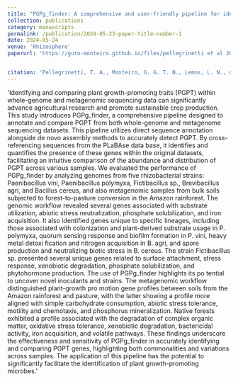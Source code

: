 ```yaml
---
title: "PGPg_finder: A comprehensive and user-friendly pipeline for identifying plant growth-promoting genes in genomic and metagenomic data"
collection: publications
category: manuscripts
permalink: /publication/2024-05-23-paper-title-number-1
date: 2024-05-24
venue: 'Rhizosphere'
paperurl: 'https://guto-monteiro.github.io/files/pellegrinetti et al 2024.pdf'


citation: 'Pellegrinetti, T. A., Monteiro, G. G. T. N., Lemos, L. N., dos Santos, R. A. C., Barros, A. G., & Mendes, L. W. (2024). PGPg_finder: A comprehensive and user-friendly pipeline for identifying plant growth-promoting genes in genomic and metagenomic data. <i>Rhizosphere</i>, 30, 100905.'
---
```

'Identifying and comparing plant growth-promoting traits (PGPT) within whole-genome and metagenomic sequencing data can significantly advance agricultural research and promote sustainable crop production. This study introduces PGPg_finder, a comprehensive pipeline designed to annotate and compare PGPT from both whole-genome and metagenome sequencing datasets. This pipeline utilizes direct sequence annotation alongside de novo assembly methods to accurately detect PGPT. By cross-referencing sequences from the PLaBAse data base, it identifies and quantifies the presence of these genes within the original datasets, facilitating an intuitive comparison of the abundance and distribution of PGPT across various samples. We evaluated the performance of PGPg_finder by analyzing genomes from five rhizobacterial strains: Paenibacillus vini, Paenibacillus polymyxa, Fictibacillus sp., Brevibacillus agri, and Bacillus cereus, and also metagenomic samples from bulk soils subjected to forest-to-pasture conversion in the Amazon rainforest. The genomic workflow revealed several genes associated with substrate utilization, abiotic stress neutralization, phosphate solubilization, and iron acquisition. It also identified genes unique to specific lineages, including those associated with colonization and plant-derived substrate usage in P. polymyxa, quorum sensing response and biofilm formation in P. vini, heavy metal detoxi fication and nitrogen acquisition in B. agri, and spore production and neutralizing biotic stress in B. cereus. The strain Fictibacillus sp. presented several unique genes related to surface attachment, stress response, xenobiotic degradation, phosphate solubilization, and phytohormone production. The use of PGPg_finder highlights its po tential to uncover novel inoculants and strains. The metagenomic workflow distinguished plant-growth pro motion gene profiles between soils from the Amazon rainforest and pasture, with the latter showing a profile more aligned with simple carbohydrate consumption, abiotic stress tolerance, motility and chemotaxis, and phosphorus mineralization. Native forests exhibited a profile associated with the degradation of complex organic matter, oxidative stress tolerance, xenobiotic degradation, bactericidal activity, iron acquisition, and volatile pathways. These findings underscore the effectiveness and sensitivity of PGPg_finder in accurately identifying and comparing PGPT genes, highlighting both commonalities and variations across samples. The application of this pipeline has the potential to significantly facilitate the identification of plant growth-promoting microbes.'

